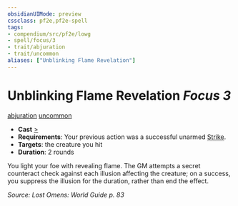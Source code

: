 ```yaml
---
obsidianUIMode: preview
cssclass: pf2e,pf2e-spell
tags:
- compendium/src/pf2e/lowg
- spell/focus/3
- trait/abjuration
- trait/uncommon
aliases: ["Unblinking Flame Revelation"]
---
```

# Unblinking Flame Revelation *Focus 3*   
[abjuration](abjuration.md "Abjuration School Trait")  [uncommon](uncommon.md "Uncommon Rarity Trait")  

- **Cast** [>](chapter-9-playing-the-game.md#Actions "Single Action") 
- **Requirements**: Your previous action was a successful unarmed [Strike](strike.md).
- **Targets**: the creature you hit
- **Duration**: 2 rounds

You light your foe with revealing flame. The GM attempts a secret counteract check against each illusion affecting the creature; on a success, you suppress the illusion for the duration, rather than end the effect.

*Source: Lost Omens: World Guide p. 83*